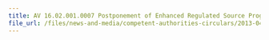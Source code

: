 ```yaml
---
title: AV 16.02.001.0007 Postponement of Enhanced Regulated Source Progamme for Specific Food Products Imported from Malaysia 
file_url: /files/news-and-media/competent-authorities-circulars/2013-04-11-CA.pdf
---
```

